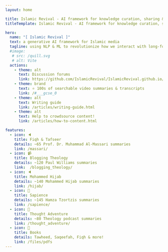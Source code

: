 ```yaml
---
layout: home

title: Islamic Revival - AI framework for knowledge curation, sharing & archiving
titleTemplate: Islamic Revival - AI framework for knowledge curation, sharing & archiving

hero:
  name: "[ Islamic Revival ]"
  text: a generative AI framework for Islamic media 
  tagline: using NLP & ML to revolutionize how we interact with long-form content
  #image:
   # src: /quill.svg
   # alt: Vite
  actions:
    - theme: alt
      text: Discussion forums
      link: https://github.com/IslamicRevival/IslamicRevival.github.io/discussions/1
    - theme: brand
      text: ⭐ 100s of searchable video summaries & transcripts
      link: /#___gcse_0
    - theme: alt
      text: Writing guide
      link: /articles/writing-guide.html
    - theme: alt
      text: Help to crowdsource content!
      link: /articles/how-to-content.html

features:
  - icon: 🔈
    title: Fiqh & Tafseer
    details: ~65 Prof. Dr. Muhammad Al-Massari summaries
    link: /massari/
  - icon: 📹
    title: Blogging Theology
    details: ~120 Paul Williams summaries
    link:  /blogging_theology/
  - icon: 🔈
    title: Mohammed Hijab
    details: ~140 Mohammed Hijab summaries
    link: /hijab/
  - icon: 🙌
    title: Sapience
    details: ~145 Hamza Tzortzis summaries
    link: /sapience/
  - icon: 🙌
    title: Thought Adventure
    details: ~80 Theology podcast summaries
    link: /thought_adventure/
  - icon: 📕
    title: Books
    details: Tawheed, Saqeefah, Fiqh & more!
    link: /files/pdfs
---
```


<script setup>
import { withBase } from 'vitepress'
</script>

<style>
.item {
  max-width: 20%;
}
.VPHero {
  margin: auto;
  align-content: center;
  float: right;
  width: 90%;
}

.actions {
  margin: auto;
  width: 95%;
  align-content: center;
  float: right;
}

.comments-container {
  margin: auto;
  width: 80%;
  align-content: center;
  float: center;
}

.gstl_50 {
  color: black;
  color-scheme: dark;
}

.gsc-control-cse {
background-color: #545454 !important;
border-radius: 10px !important;
border-color: #545454 !important;
}

</style>
